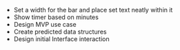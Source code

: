  - Set a width for the bar and place set text neatly within it
 - Show timer based on minutes
 - Design MVP use case
 - Create predicted data structures
 - Design initial Interface interaction
